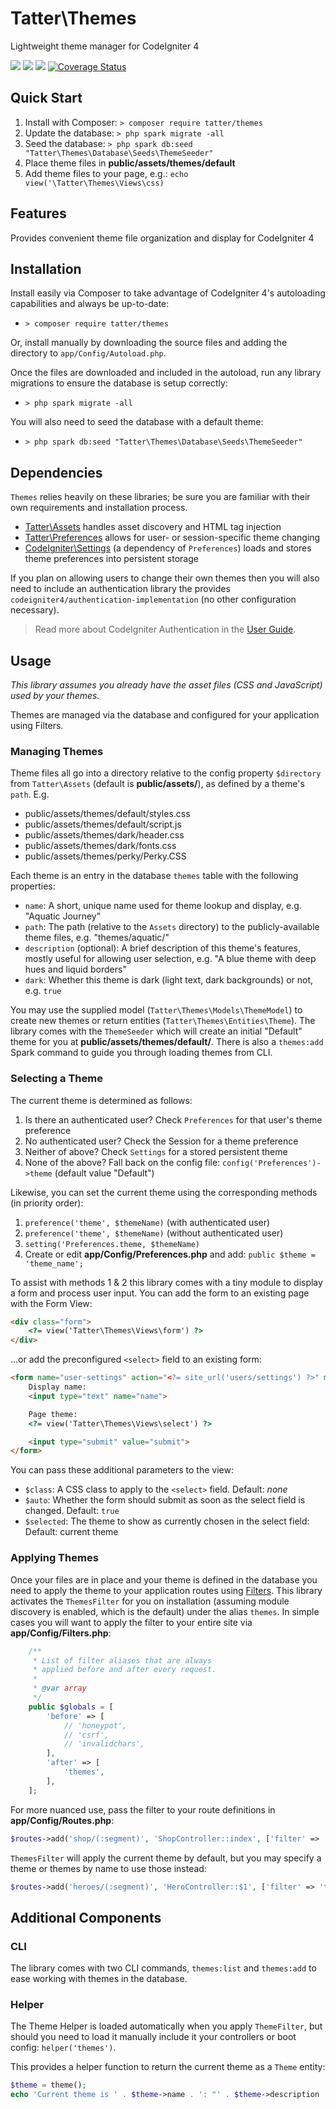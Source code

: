 # Tatter\Themes
Lightweight theme manager for CodeIgniter 4

[![](https://github.com/tattersoftware/codeigniter4-themes/workflows/PHPUnit/badge.svg)](https://github.com/tattersoftware/codeigniter4-themes/actions/workflows/test.yml)
[![](https://github.com/tattersoftware/codeigniter4-themes/workflows/PHPStan/badge.svg)](https://github.com/tattersoftware/codeigniter4-themes/actions/workflows/analyze.yml)
[![](https://github.com/tattersoftware/codeigniter4-themes/workflows/Deptrac/badge.svg)](https://github.com/tattersoftware/codeigniter4-themes/actions/workflows/inspect.yml)
[![Coverage Status](https://coveralls.io/repos/github/tattersoftware/codeigniter4-themes/badge.svg?branch=develop)](https://coveralls.io/github/tattersoftware/codeigniter4-themes?branch=develop)

## Quick Start

1. Install with Composer: `> composer require tatter/themes`
2. Update the database: `> php spark migrate -all`
3. Seed the database: `> php spark db:seed "Tatter\Themes\Database\Seeds\ThemeSeeder"`
5. Place theme files in **public/assets/themes/default** 
5. Add theme files to your page, e.g.: `echo view('\Tatter\Themes\Views\css)`

## Features

Provides convenient theme file organization and display for CodeIgniter 4

## Installation

Install easily via Composer to take advantage of CodeIgniter 4's autoloading capabilities
and always be up-to-date:
* `> composer require tatter/themes`

Or, install manually by downloading the source files and adding the directory to
`app/Config/Autoload.php`.

Once the files are downloaded and included in the autoload, run any library migrations
to ensure the database is setup correctly:
* `> php spark migrate -all`

You will also need to seed the database with a default theme:
* `> php spark db:seed "Tatter\Themes\Database\Seeds\ThemeSeeder"`

## Dependencies

`Themes` relies heavily on these libraries; be sure you are familiar with their own
requirements and installation process.
* [Tatter\Assets](https://github.com/tattersoftware/codeigniter4-assets) handles asset discovery and HTML tag injection
* [Tatter\Preferences](https://github.com/tattersoftware/codeigniter4-preferences) allows for user- or session-specific theme changing 
* [CodeIgniter\Settings](https://github.com/codeigniter4/settings) (a dependency of `Preferences`) loads and stores theme preferences into persistent storage

If you plan on allowing users to change their own themes then you will also need to include
an authentication library the provides `codeigniter4/authentication-implementation` (no other
configuration necessary).

> Read more about CodeIgniter Authentication in the [User Guide](https://codeigniter.com/user_guide/extending/authentication.html).

## Usage

*This library assumes you already have the asset files (CSS and JavaScript) used by your themes.*

Themes are managed via the database and configured for your application using Filters.

### Managing Themes

Theme files all go into a directory relative to the config property `$directory` from
`Tatter\Assets` (default is **public/assets/**), as defined by a theme's `path`. E.g.

* public/assets/themes/default/styles.css
* public/assets/themes/default/script.js
* public/assets/themes/dark/header.css
* public/assets/themes/dark/fonts.css
* public/assets/themes/perky/Perky.CSS

Each theme is an entry in the database `themes` table with the following properties:

* `name`: A short, unique name used for theme lookup and display, e.g. "Aquatic Journey"
* `path`: The path (relative to the `Assets` directory) to the publicly-available theme files, e.g. "themes/aquatic/"
* `description` (optional): A brief description of this theme's features, mostly useful for allowing user selection, e.g. "A blue theme with deep hues and liquid borders"
* `dark`: Whether this theme is dark (light text, dark backgrounds) or not, e.g. `true`

You may use the supplied model (`Tatter\Themes\Models\ThemeModel`) to create new themes or
return entities (`Tatter\Themes\Entities\Theme`). The library comes with the `ThemeSeeder`
which will create an initial "Default" theme for you at **public/assets/themes/default/**.
There is also a `themes:add` Spark command to guide you through loading themes from CLI.

### Selecting a Theme

The current theme is determined as follows:

1. Is there an authenticated user? Check `Preferences` for that user's theme preference
2. No authenticated user? Check the Session for a theme preference
3. Neither of above? Check `Settings` for a stored persistent theme
4. None of the above? Fall back on the config file: `config('Preferences')->theme` (default value "Default")

Likewise, you can set the current theme using the corresponding methods (in priority order):

1. `preference('theme', $themeName)` (with authenticated user)
2. `preference('theme', $themeName)` (without authenticated user)
3. `setting('Preferences.theme, $themeName)`
4. Create or edit **app/Config/Preferences.php** and add: `public $theme = 'theme_name';`

To assist with methods 1 & 2 this library comes with a tiny module to display a form and
process user input. You can add the form to an existing page with the Form View:
```html
<div class="form">
	<?= view('Tatter\Themes\Views\form') ?>
</div>
```

...or add the preconfigured `<select>` field to an existing form:

```html
<form name="user-settings" action="<?= site_url('users/settings') ?>" method="post">
	Display name:
	<input type="text" name="name">

	Page theme:
	<?= view('Tatter\Themes\Views\select') ?>

	<input type="submit" value="submit">
</form>
```

You can pass these additional parameters to the view:
* `$class`: A CSS class to apply to the `<select>` field. Default: *none*
* `$auto`: Whether the form should submit as soon as the select field is changed. Default: `true`
* `$selected`: The theme to show as currently chosen in the select field: Default: current theme

### Applying Themes

Once your files are in place and your theme is defined in the database you need to apply the
theme to your application routes using [Filters](https://codeigniter4.github.io/CodeIgniter4/incoming/filters.html).
This library activates the `ThemesFilter` for you on installation (assuming module discovery
is enabled, which is the default) under the alias `themes`. In simple cases you will want to
apply the filter to your entire site via **app/Config/Filters.php**:

```php
    /**
     * List of filter aliases that are always
     * applied before and after every request.
     *
     * @var array
     */
    public $globals = [
        'before' => [
            // 'honeypot',
            // 'csrf',
            // 'invalidchars',
        ],
        'after' => [
            'themes',
        ],
    ];
```

For more nuanced use, pass the filter to your route definitions in **app/Config/Routes.php**:
```php
$routes->add('shop/(:segment)', 'ShopController::index', ['filter' => 'themes']);
```

`ThemesFilter` will apply the current theme by default, but you may specify a theme or themes
by name to use those instead:
```php
$routes->add('heroes/(:segment)', 'HeroController::$1', ['filter' => 'themes:Heroic']);
```

## Additional Components

### CLI

The library comes with two CLI commands, `themes:list` and `themes:add` to ease working
with themes in the database.

### Helper

The Theme Helper is loaded automatically when you apply `ThemeFilter`, but should you need
to load it manually include it your controllers or boot config: `helper('themes')`.

This provides a helper function to return the current theme as a `Theme` entity:
```php
$theme = theme();
echo 'Current theme is ' . $theme->name . ': "' . $theme->description . '"';
```
